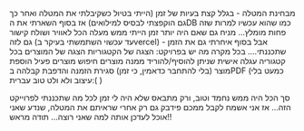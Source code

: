  מבחינת המטלה - בגלל קצת בעיות של זמן (הייתי בטיול כשקיבלתי את המטלה ואחר כך גם הוקפצתי לבסיס למילואים) אז בסוף השארתי את הDB כמו שהוא עכשיו למרות שזה פחות מומלץ... מניח גם שאם היה יותר זמן הייתי ממש מעלה הכל לאוויר ושולח קישור גם לזה (עד עכשוי השתמשתי בעיקר בvercel) - אבל בסוף איחרתי גם את הזמן שתכננתי.... 
 בכל מקרה מה יש בפרויקט:
 הצגה של הקטגוריות
 הצגה של המוצרים בכל קטגוריה
 עגלה אישית שניתן להוסיף/להוריד ממנה מוצרים
 חיפוש מוצרים פעיל
 הוספת מוצר (בלי להתחבר כדאמין, כי זמן)
 סגירת הזמנה והדפבת קבלהה בPDF (כמעט בלי עיצוב ולא ולט טוב עברית:( )


 סך הכל היה ממש נחמד וטוב, ורק מתבאס שלא היה לי זמן לכל מה שתכננתי לפרוייקט הזה... אז אני אשמח לקבל ממכם פידבק גם רק אחרי שראיתם את המטלה, שנדע שאני אוכל לעדכן אותה למה שאני רוצה...
 תודה מראש!!
